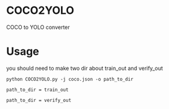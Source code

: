 # COCO2YOLO
COCO to YOLO converter

# Usage
you should need to make two dir about train_out and verify_out

`python COCO2YOLO.py -j coco.json -o path_to_dir`

`path_to_dir = train_out `

`path_to_dir = verify_out `

